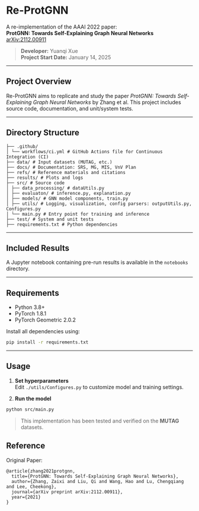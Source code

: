 # Re-ProtGNN

A re-implementation of the AAAI 2022 paper:  
**ProtGNN: Towards Self-Explaining Graph Neural Networks**  
[arXiv:2112.00911](https://arxiv.org/abs/2112.00911)

> **Developer:** Yuanqi Xue  
> **Project Start Date:** January 14, 2025

---

## Project Overview

Re-ProtGNN aims to replicate and study the paper *ProtGNN: Towards Self-Explaining Graph Neural Networks* by Zhang et al. This project includes source code, documentation, and unit/system tests.

---

## Directory Structure

```
├── .github/
│ └── workflows/ci.yml # GitHub Actions file for Continuous Integration (CI) 
├── data/ # Input datasets (MUTAG, etc.)
├── docs/ # Documentation: SRS, MG, MIS, VnV Plan
├── refs/ # Reference materials and citations
├── results/ # Plots and logs
├── src/ # Source code
│ ├── data_processing/ # dataUtils.py
│ ├── evaluaton/ # inference.py, explanation.py
│ ├── models/ # GNN model components, train.py
│ ├── utils/ # Logging, visualization, config parsers: outputUtils.py, Configures.py
│ └── main.py # Entry point for training and inference
├── test/ # System and unit tests
├── requirements.txt # Python dependencies
```

---


## Included Results

A Jupyter notebook containing pre-run results is available in the `notebooks` directory.


---

## Requirements

- Python 3.8+
- PyTorch 1.8.1
- PyTorch Geometric 2.0.2

Install all dependencies using:

```bash
pip install -r requirements.txt
```


---





## Usage

1. **Set hyperparameters**  
   Edit `./utils/Configures.py` to customize model and training settings.

2. **Run the model**

```bash
python src/main.py
```

> This implementation has been tested and verified on the **MUTAG** datasets.

## Reference

Original Paper:

```
@article{zhang2021protgnn,
  title={ProtGNN: Towards Self-Explaining Graph Neural Networks},
  author={Zhang, Zaixi and Liu, Qi and Wang, Hao and Lu, Chengqiang and Lee, Cheekong},
  journal={arXiv preprint arXiv:2112.00911},
  year={2021}
}
```

